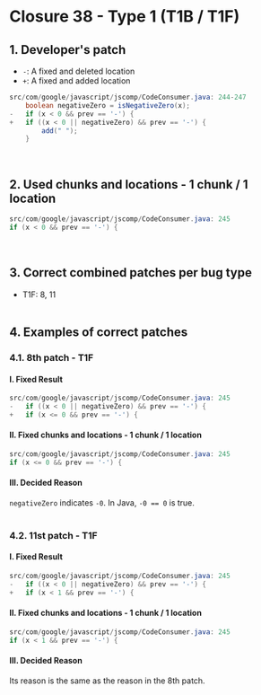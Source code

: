 # Closure 38 - Type 1 (T1B / T1F)

## 1. Developer's patch
* `-`: A fixed and deleted location
* `+`: A fixed and added location
```java
src/com/google/javascript/jscomp/CodeConsumer.java: 244-247
    boolean negativeZero = isNegativeZero(x);
-   if (x < 0 && prev == '-') {
+   if ((x < 0 || negativeZero) && prev == '-') {
        add(" ");            
    }
```
<br>

## 2. Used chunks and locations - 1 chunk / 1 location
```java
src/com/google/javascript/jscomp/CodeConsumer.java: 245
if (x < 0 && prev == '-') {
```
<br>

## 3. Correct combined patches per bug type
* T1F: 8, 11
<br><br>

## 4. Examples of correct patches
### 4.1. 8th patch - T1F
#### I. Fixed Result
```java
src/com/google/javascript/jscomp/CodeConsumer.java: 245
-   if ((x < 0 || negativeZero) && prev == '-') {
+   if (x <= 0 && prev == '-') {
```

#### II. Fixed chunks and locations - 1 chunk / 1 location
```java
src/com/google/javascript/jscomp/CodeConsumer.java: 245
if (x <= 0 && prev == '-') {
```

#### III. Decided Reason
```negativeZero``` indicates ```-0```. In Java, ```-0 == 0``` is true.
<br><br>

### 4.2. 11st patch - T1F
#### I. Fixed Result
```java
src/com/google/javascript/jscomp/CodeConsumer.java: 245
-   if ((x < 0 || negativeZero) && prev == '-') {
+   if (x < 1 && prev == '-') {
```

#### II. Fixed chunks and locations - 1 chunk / 1 location
```java
src/com/google/javascript/jscomp/CodeConsumer.java: 245
if (x < 1 && prev == '-') {
```

#### III. Decided Reason
Its reason is the same as the reason in the 8th patch.
<br><br>